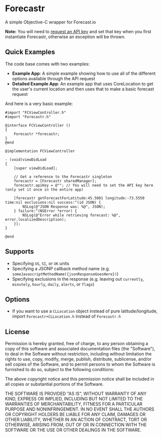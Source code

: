 Forecastr
=========

A simple Objective-C wrapper for Forecast.io

**Note:** You will need to [request an API key](https://developer.forecast.io) and set that key when you first instantiate Forecastr, otherwise an exception will be thrown.

## Quick Examples ##

The code base comes with two examples:
* **Example App**: A simple example showing how to use all of the different options available through the API request
* **Detailed Example App**: An example app that uses CoreLocation to get the user's current location and then uses that to make a basic forecast request

And here is a very basic example:

```objc
#import "FCViewController.h"
#import "Forecastr.h"

@interface FCViewController ()
{
    Forecastr *forecastr;
}
@end

@implementation FCViewController

- (void)viewDidLoad
{
    [super viewDidLoad];
    
    // Get a reference to the Forecastr singleton
    forecastr = [Forecastr sharedManager];
    forecastr.apiKey = @""; // You will need to set the API key here (only set it once in the entire app)

    [forecastr getForecastForLatitude:45.5081 longitude:-73.5550 time:nil exclusions:nil success:^(id JSON) {
        NSLog(@"JSON Response was: %@", JSON);
    } failure:^(NSError *error) {
        NSLog(@"Error while retrieving forecast: %@", error.localizedDescription);
    }];
}

@end
```

## Supports ##
* Specifying `US`, `SI`, or `UK` units
* Specifying a JSONP callback method name (e.g. `someJavascriptMethodName({jsonResponseGoesHere})`)
* Specifying exclusions in the response (e.g. leaving out `currently`, `minutely`, `hourly`, `daily`, `alerts`, or `flags`)

## Options ##
* If you want to use a `CLLocation` object instead of pure latitude/longitude, import `Forecastr+CLLocation.h` instead of `Forecastr.h`

## License ##

Permission is hereby granted, free of charge, to any person obtaining a copy
of this software and associated documentation files (the "Software"), to deal
in the Software without restriction, including without limitation the rights
to use, copy, modify, merge, publish, distribute, sublicense, and/or sell
copies of the Software, and to permit persons to whom the Software is
furnished to do so, subject to the following conditions:

The above copyright notice and this permission notice shall be included in
all copies or substantial portions of the Software.

THE SOFTWARE IS PROVIDED "AS IS", WITHOUT WARRANTY OF ANY KIND, EXPRESS OR
IMPLIED, INCLUDING BUT NOT LIMITED TO THE WARRANTIES OF MERCHANTABILITY,
FITNESS FOR A PARTICULAR PURPOSE AND NONINFRINGEMENT. IN NO EVENT SHALL THE
AUTHORS OR COPYRIGHT HOLDERS BE LIABLE FOR ANY CLAIM, DAMAGES OR OTHER
LIABILITY, WHETHER IN AN ACTION OF CONTRACT, TORT OR OTHERWISE, ARISING FROM,
OUT OF OR IN CONNECTION WITH THE SOFTWARE OR THE USE OR OTHER DEALINGS IN
THE SOFTWARE.